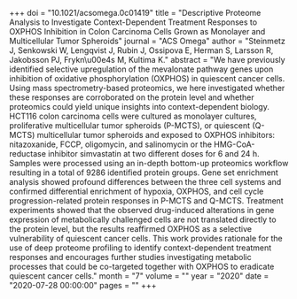 +++
doi = "10.1021/acsomega.0c01419"
title = "Descriptive Proteome Analysis to Investigate Context-Dependent Treatment Responses to OXPHOS Inhibition in Colon Carcinoma Cells Grown as Monolayer and Multicellular Tumor Spheroids"
journal = "ACS Omega"
author = "Steinmetz J, Senkowski W, Lengqvist J, Rubin J, Ossipova E, Herman S, Larsson R, Jakobsson PJ, Frykn\u00e4s M, Kultima K."
abstract = "We have previously identified selective upregulation of the mevalonate pathway genes upon inhibition of oxidative phosphorylation (OXPHOS) in quiescent cancer cells. Using mass spectrometry-based proteomics, we here investigated whether these responses are corroborated on the protein level and whether proteomics could yield unique insights into context-dependent biology. HCT116 colon carcinoma cells were cultured as monolayer cultures, proliferative multicellular tumor spheroids (P-MCTS), or quiescent (Q-MCTS) multicellular tumor spheroids and exposed to OXPHOS inhibitors: nitazoxanide, FCCP, oligomycin, and salinomycin or the HMG-CoA-reductase inhibitor simvastatin at two different doses for 6 and 24 h. Samples were processed using an in-depth bottom-up proteomics workflow resulting in a total of 9286 identified protein groups. Gene set enrichment analysis showed profound differences between the three cell systems and confirmed differential enrichment of hypoxia, OXPHOS, and cell cycle progression-related protein responses in P-MCTS and Q-MCTS. Treatment experiments showed that the observed drug-induced alterations in gene expression of metabolically challenged cells are not translated directly to the protein level, but the results reaffirmed OXPHOS as a selective vulnerability of quiescent cancer cells. This work provides rationale for the use of deep proteome profiling to identify context-dependent treatment responses and encourages further studies investigating metabolic processes that could be co-targeted together with OXPHOS to eradicate quiescent cancer cells."
month = "7"
volume = ""
year = "2020"
date = "2020-07-28 00:00:00"
pages = ""
+++

